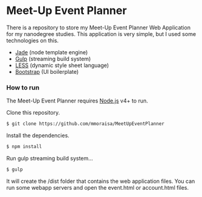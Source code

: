 # Meet-Up Event Planner

There is a repository to store my Meet-Up Event Planner Web Application for my nanodegree studies. This application is very simple, but I used some technologies on this.

  - [Jade] (node template engine)
  - [Gulp] (streaming build system)
  - [LESS] (dynamic style sheet language)
  - [Bootstrap] (UI boilerplate)

### How to run

The Meet-Up Event Planner requires [Node.js](https://nodejs.org/) v4+ to run.

Clone this repository.

```sh
$ git clone https://github.com/mmoraisa/MeetUpEventPlanner
```

Install the dependencies.

```sh
$ npm install
```

Run gulp streaming build system...

```sh
$ gulp
```
It will create the /dist folder that contains the web application files. You can run some webapp servers and open the event.html or account.html files.

   [LESS]: <http://lesscss.org>
   [Jade]: <http://jade-lang.com>
   [node.js]: <http://nodejs.org>
   [Gulp]: <http://gulpjs.com>
   [Bootstrap]: <http://getbootstrap.com>

